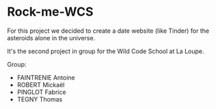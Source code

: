 # Rock-me-WCS



For this project we decided to create a date website (like Tinder) for the asteroids alone in the universe.

It's the second project in group for the Wild Code School at La Loupe.

Group:

- FAINTRENIE Antoine
- ROBERT Mickaël 
- PINGLOT Fabrice
- TEGNY Thomas


